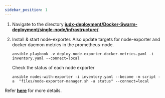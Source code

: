 ```yaml
---
sidebar_position: 1
---
```


1. Navigate to the directory **[iudx-deployment/Docker-Swarm-deployment/single-node/infrastructure/](https://github.com/datakaveri/iudx-deployment/tree/master/Docker-Swarm-deployment/single-node/infrastructure)**.

2. Install & start node-exporter. Also update targets for node-exporter and docker daemon metrics in the prometheus-node.
   ```                                                                               
   ansible-playbook -v deploy-node-exporter-docker-metrics.yaml -i inventory.yaml --connect=local
   ```
   Check the status of each node exporter
   ```anisble
   ansible nodes-with-exporter -i inventory.yaml --become -m script -a  "files/node-exporter-manager.sh -a status" --connect=local 
   ```
Refer **[here](https://github.com/datakaveri/iudx-deployment/tree/4.5.0/Docker-Swarm-deployment/single-node/infrastructure#provisioning-node-exporter-and-docker-daemon-metrics)** for more details.
